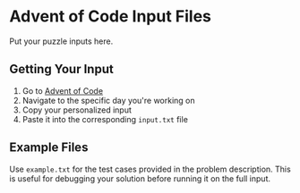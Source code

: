 # Advent of Code Input Files

Put your puzzle inputs here.

## Getting Your Input

1. Go to [Advent of Code](https://adventofcode.com/)
2. Navigate to the specific day you're working on
3. Copy your personalized input
4. Paste it into the corresponding `input.txt` file

## Example Files

Use `example.txt` for the test cases provided in the problem description.
This is useful for debugging your solution before running it on the full input.
